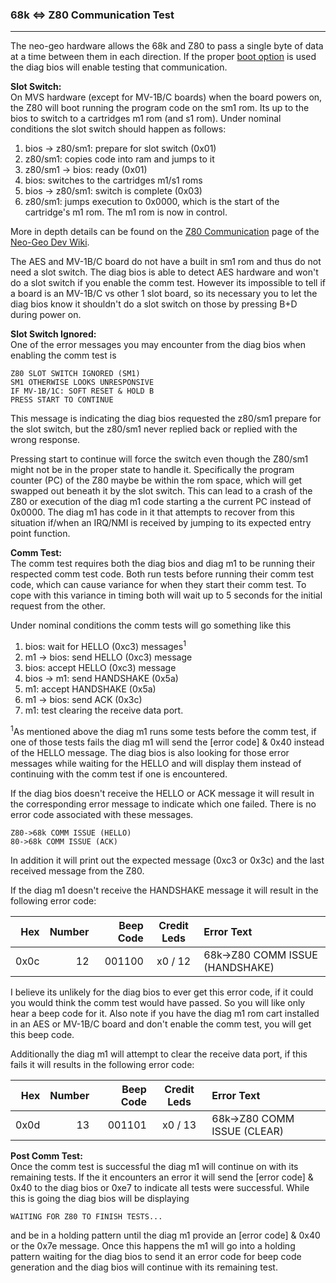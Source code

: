 ### 68k <=> Z80 Communication Test
----

The neo-geo hardware allows the 68k and Z80 to pass a single byte of data
at a time between them in each direction.  If the proper [boot option](../boot_options.md) is used the diag bios will enable testing that communication.

**Slot Switch:**<br>
On MVS hardware (except for MV-1B/C boards) when the board powers on, the Z80
will boot running the program code on the sm1 rom.  Its up to the bios to switch
to a cartridges m1 rom (and s1 rom).  Under nominal conditions the slot switch
should happen as follows:

1. bios -> z80/sm1: prepare for slot switch (0x01)
2. z80/sm1: copies code into ram and jumps to it
3. z80/sm1 -> bios: ready (0x01)
4. bios: switches to the cartridges m1/s1 roms
5. bios -> z80/sm1: switch is complete (0x03)
6. z80/sm1: jumps execution to 0x0000, which is the start of the cartridge's m1
rom.  The m1 rom is now in control.

More in depth details can be found on the [Z80 Communication](https://wiki.neogeodev.org/index.php?title=68k/Z80_communication) page of the [Neo-Geo Dev Wiki](https://wiki.neogeodev.org/index.php?title=Main_Page).

The AES and MV-1B/C board do not have a built in sm1 rom and thus do not need
a slot switch.  The diag bios is able to detect AES hardware and won't do a
slot switch if you enable the comm test.  However its impossible to tell if
a board is an MV-1B/C vs other 1 slot board, so its necessary you to let the
diag bios know it shouldn't do a slot switch on those by pressing B+D during
power on.

**Slot Switch Ignored:**<br>
One of the error messages you may encounter from the diag bios when enabling
the comm test is

```
Z80 SLOT SWITCH IGNORED (SM1)
SM1 OTHERWISE LOOKS UNRESPONSIVE
IF MV-1B/1C: SOFT RESET & HOLD B
PRESS START TO CONTINUE
```

This message is indicating the diag bios requested the z80/sm1 prepare for the
slot switch, but the z80/sm1 never replied back or replied with the wrong
response.

Pressing start to continue will force the switch even though the Z80/sm1 might
not be in the proper state to handle it.  Specifically the program counter (PC)
of the Z80 maybe be within the rom space, which will get swapped out beneath
it by the slot switch.  This can lead to a crash of the Z80 or execution of
the diag m1 code starting a the current PC instead of 0x0000.  The diag m1 has
code in it that attempts to recover from this situation if/when an IRQ/NMI is
received by jumping to its expected entry point function.

**Comm Test:**<br>
The comm test requires both the diag bios and diag m1 to be running their
respected comm test code.  Both run tests before running their comm test
code, which can cause variance for when they start their comm test.  To cope
with this variance in timing both will wait up to 5 seconds for the initial
request from the other.

Under nominal conditions the comm tests will go something like this

1. bios: wait for HELLO (0xc3) messages<sup>1</sub>
2. m1 -> bios: send HELLO (0xc3) message
3. bios: accept HELLO (0xc3) message
4. bios -> m1: send HANDSHAKE (0x5a)
5. m1: accept HANDSHAKE (0x5a)
6. m1 -> bios: send ACK (0x3c)
7. m1: test clearing the receive data port.

<sup>1</sup>As mentioned above the diag m1 runs some tests before the comm test,
if one of those tests fails the diag m1 will send the [error code] & 0x40
instead of the HELLO message.  The diag bios is also looking for those error
messages while waiting for the HELLO and will display them instead of
continuing with the comm test if one is encountered.

If the diag bios doesn't receive the HELLO or ACK message it will result in the
corresponding error message to indicate which one failed.  There is no error
code associated with these messages.

```
Z80->68k COMM ISSUE (HELLO)
80->68k COMM ISSUE (ACK)
```

In addition it will print out the expected message (0xc3 or 0x3c) and the last
received message from the Z80.

If the diag m1 doesn't receive the HANDSHAKE message it will result in the
following error code:

|  Hex  | Number | Beep Code |  Credit Leds  | Error Text |
| ----: | -----: | --------: | :-----------: | :--------- |
|  0x0c |     12 |    001100 |       x0 / 12 | 68k->Z80 COMM ISSUE (HANDSHAKE) |

I believe its unlikely for the diag bios to ever get this error code, if it
could you would think the comm test would have passed.  So you will like only
hear a beep code for it.  Also note if you have the diag m1 rom cart installed
in an AES or MV-1B/C board and don't enable the comm test, you will get this
beep code.

Additionally the diag m1 will attempt to clear the receive data port, if this
fails it will results in the following error code:

|  Hex  | Number | Beep Code |  Credit Leds  | Error Text |
| ----: | -----: | --------: | :-----------: | :--------- |
|  0x0d |     13 |    001101 |       x0 / 13 | 68k->Z80 COMM ISSUE (CLEAR) |

**Post Comm Test:**<br>
Once the comm test is successful the diag m1 will continue on with its remaining
tests.  If the it encounters an error it will send the [error code] & 0x40 to
the diag bios or 0xe7 to indicate all tests were successful.  While this is
going the diag bios will be displaying

```
WAITING FOR Z80 TO FINISH TESTS...
```

and be in a holding pattern until the diag m1 provide an [error code] & 0x40 or
the 0x7e message.  Once this happens the m1 will go into a holding pattern
waiting for the diag bios to send it an error code for beep code generation and
the diag bios will continue with its remaining test.
